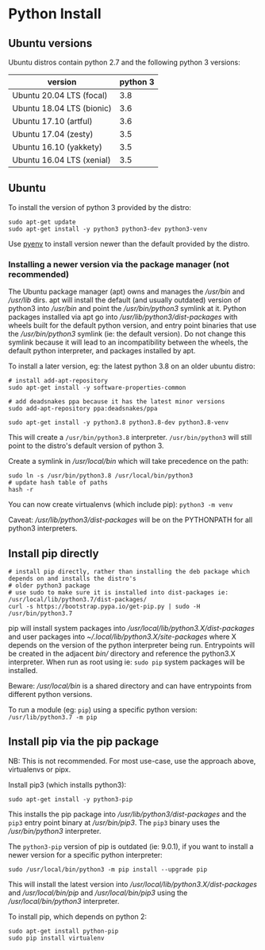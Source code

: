 # Python Install

## Ubuntu versions

Ubuntu distros contain python 2.7 and the following python 3 versions:

| version                   | python 3 |
| ------------------------- | -------- |
| Ubuntu 20.04 LTS (focal)  | 3.8      |
| Ubuntu 18.04 LTS (bionic) | 3.6      |
| Ubuntu 17.10 (artful)     | 3.6      |
| Ubuntu 17.04 (zesty)      | 3.5      |
| Ubuntu 16.10 (yakkety)    | 3.5      |
| Ubuntu 16.04 LTS (xenial) | 3.5      |

## Ubuntu

To install the version of python 3 provided by the distro:

```
sudo apt-get update
sudo apt-get install -y python3 python3-dev python3-venv
```

Use [pyenv](pyenv.md) to install version newer than the default provided by the distro.

### Installing a newer version via the package manager (not recommended)

The Ubuntu package manager (apt) owns and manages the _/usr/bin_ and _/usr/lib_ dirs. apt will install the default (and usually outdated) version of python3 into _/usr/bin_ and point the _/usr/bin/python3_ symlink at it. Python packages installed via apt go into _/usr/lib/python3/dist-packages_ with wheels built for the default python version, and entry point binaries that use the _/usr/bin/python3_ symlink (ie: the default version). Do not change this symlink because it will lead to an incompatibility between the wheels, the default python interpreter, and packages installed by apt.

To install a later version, eg: the latest python 3.8 on an older ubuntu distro:

```
# install add-apt-repository
sudo apt-get install -y software-properties-common

# add deadsnakes ppa because it has the latest minor versions
sudo add-apt-repository ppa:deadsnakes/ppa

sudo apt-get install -y python3.8 python3.8-dev python3.8-venv
```

This will create a `/usr/bin/python3.8` interpreter. `/usr/bin/python3` will still point to the distro's default version of python 3.

Create a symlink in _/usr/local/bin_ which will take precedence on the path:

```
sudo ln -s /usr/bin/python3.8 /usr/local/bin/python3
# update hash table of paths
hash -r
```

You can now create virtualenvs (which include pip): `python3 -m venv`

Caveat: _/usr/lib/python3/dist-packages_ will be on the PYTHONPATH for all python3 interpreters.

## Install pip directly

```
# install pip directly, rather than installing the deb package which depends on and installs the distro's
# older python3 package
# use sudo to make sure it is installed into dist-packages ie: /usr/local/lib/python3.7/dist-packages/
curl -s https://bootstrap.pypa.io/get-pip.py | sudo -H /usr/bin/python3.7
```

pip will install system packages into _/usr/local/lib/python3.X/dist-packages_ and user packages into _~/.local/lib/python3.X/site-packages_ where X depends on the version of the python interpreter being run. Entrypoints will be created in the adjacent _bin/_ directory and reference the python3.X interpreter. When run as root using ie: `sudo pip` system packages will be installed.

Beware: _/usr/local/bin_ is a shared directory and can have entrypoints from different python versions.

To run a module (eg: `pip`) using a specific python version: `/usr/lib/python3.7 -m pip`

## Install pip via the pip package

NB: This is not recommended. For most use-case, use the approach above, virtualenvs or pipx.

Install pip3 (which installs python3):

```
sudo apt-get install -y python3-pip
```

This installs the pip package into _/usr/lib/python3/dist-packages_ and the `pip3` entry point binary at _/usr/bin/pip3_. The `pip3` binary uses the _/usr/bin/python3_ interpreter.

The `python3-pip` version of pip is outdated (ie: 9.0.1), if you want to install a newer version for a specific python interpreter:

```
sudo /usr/local/bin/python3 -m pip install --upgrade pip
```

This will install the latest version into _/usr/local/lib/python3.X/dist-packages_ and _/usr/local/bin/pip_ and _/usr/local/bin/pip3_ using the _/usr/local/bin/python3_ interpreter.

To install pip, which depends on python 2:

```
sudo apt-get install python-pip
sudo pip install virtualenv
```
